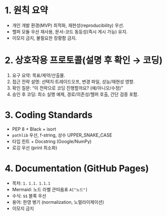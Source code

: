 # 1. 원칙 요약
- 개인 개발 환경(MVP) 최적화, 재현성(reproducibility) 우선.
- 헬퍼 모듈 우선 재사용, 문서-코드 동등성(즉시 게시 가능) 유지.
- 이모지 금지, 불필요한 장황함 금지.

# 2. 상호작용 프로토콜(설명 후 확인 → 코딩)
1) 요구 요약: 목표/제약/산출물.  
2) 접근 전략 설명: 선택지·트레이드오프, 변경 파일, 성능/재현성 영향.  
3) 확인 질문: “이 전략으로 코딩 진행할까요? (예/아니오/수정)”  
4) 승인 후 코딩: 최소 실행 예제, 경로/의존성/헬퍼 호출, 간단 검증 포함.  

# 3. Coding Standards
- PEP 8 + Black + isort
- `pathlib` 우선, f-string, 상수 UPPER_SNAKE_CASE
- 타입 힌트 + Docstring (Google/NumPy)
- 로깅 우선 (print 최소화)

# 4. Documentation (GitHub Pages)
- 목차: `1.` `1.1.` `1.1.1`
- Mermaid: 노드 라벨 큰따옴표 `A["노드"]`
- 수식: `$$` 블록 우선
- 용어: 한영 병기 (normalization, 노멀라이제이션)
- 이모지 금지
